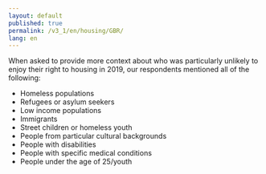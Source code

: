 ```yaml
---
layout: default
published: true
permalink: /v3_1/en/housing/GBR/
lang: en
---
```

When asked to provide more context about who was particularly unlikely to enjoy their right to housing in 2019, our respondents mentioned all of the following:

- Homeless populations 
- Refugees or asylum seekers 
- Low income populations 
- Immigrants 
- Street children or homeless youth 
- People from particular cultural backgrounds 
- People with disabilities 
- People with specific medical conditions 
- People under the age of 25/youth
